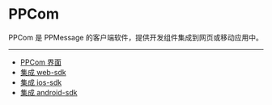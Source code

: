 # PPCom

PPCom 是 PPMessage 的客户端软件，提供开发组件集成到网页或移动应用中。

------

* [PPCom 界面](./interface.md)
* [集成 web-sdk](./web-sdk.md)
* [集成 ios-sdk](./ios-sdk.md)
* [集成 android-sdk](./android-sdk.md)
